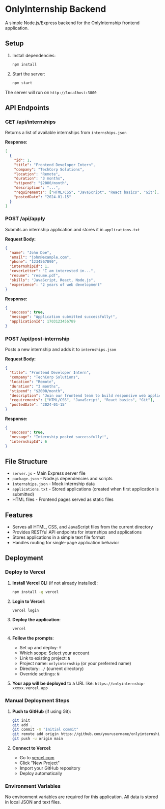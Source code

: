 # OnlyInternship Backend

A simple Node.js/Express backend for the OnlyInternship frontend application.

## Setup

1. Install dependencies:
   ```bash
   npm install
   ```

2. Start the server:
   ```bash
   npm start
   ```

The server will run on `http://localhost:3000`

## API Endpoints

### GET /api/internships
Returns a list of available internships from `internships.json`

**Response:**
```json
[
  {
    "id": 1,
    "title": "Frontend Developer Intern",
    "company": "TechCorp Solutions",
    "location": "Remote",
    "duration": "3 months",
    "stipend": "$2000/month",
    "description": "...",
    "requirements": ["HTML/CSS", "JavaScript", "React basics", "Git"],
    "postedDate": "2024-01-15"
  }
]
```

### POST /api/apply
Submits an internship application and stores it in `applications.txt`

**Request Body:**
```json
{
  "name": "John Doe",
  "email": "john@example.com",
  "phone": "1234567890",
  "internshipId": 1,
  "coverLetter": "I am interested in...",
  "resume": "resume.pdf",
  "skills": "JavaScript, React, Node.js",
  "experience": "2 years of web development"
}
```

**Response:**
```json
{
  "success": true,
  "message": "Application submitted successfully!",
  "applicationId": 1703123456789
}
```

### POST /api/post-internship
Posts a new internship and adds it to `internships.json`

**Request Body:**
```json
{
  "title": "Frontend Developer Intern",
  "company": "TechCorp Solutions",
  "location": "Remote",
  "duration": "3 months",
  "stipend": "$2000/month",
  "description": "Join our frontend team to build responsive web applications...",
  "requirements": ["HTML/CSS", "JavaScript", "React basics", "Git"],
  "postedDate": "2024-01-15"
}
```

**Response:**
```json
{
  "success": true,
  "message": "Internship posted successfully!",
  "internshipId": 6
}
```

## File Structure

- `server.js` - Main Express server file
- `package.json` - Node.js dependencies and scripts
- `internships.json` - Mock internship data
- `applications.txt` - Stored applications (created when first application is submitted)
- HTML files - Frontend pages served as static files

## Features

- Serves all HTML, CSS, and JavaScript files from the current directory
- Provides RESTful API endpoints for internships and applications
- Stores applications in a simple text file format
- Handles routing for single-page application behavior

## Deployment

### Deploy to Vercel

1. **Install Vercel CLI** (if not already installed):
   ```bash
   npm install -g vercel
   ```

2. **Login to Vercel**:
   ```bash
   vercel login
   ```

3. **Deploy the application**:
   ```bash
   vercel
   ```

4. **Follow the prompts**:
   - Set up and deploy: `Y`
   - Which scope: Select your account
   - Link to existing project: `N`
   - Project name: `onlyinternship` (or your preferred name)
   - Directory: `./` (current directory)
   - Override settings: `N`

5. **Your app will be deployed** to a URL like: `https://onlyinternship-xxxxx.vercel.app`

### Manual Deployment Steps

1. **Push to GitHub** (if using Git):
   ```bash
   git init
   git add .
   git commit -m "Initial commit"
   git remote add origin https://github.com/yourusername/onlyinternship.git
   git push -u origin main
   ```

2. **Connect to Vercel**:
   - Go to [vercel.com](https://vercel.com)
   - Click "New Project"
   - Import your GitHub repository
   - Deploy automatically

### Environment Variables

No environment variables are required for this application. All data is stored in local JSON and text files. 